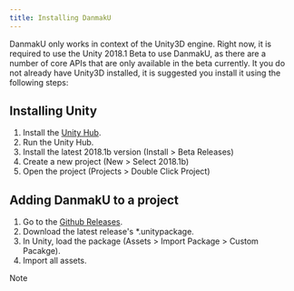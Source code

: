 ```yaml
---
title: Installing DanmakU
---
```


DanmakU only works in context of the Unity3D engine. Right now, it is required to use the Unity 2018.1 Beta to use
DanmakU, as there are a number of core APIs that are only available in the beta currently. It you do not already
have Unity3D installed, it is suggested you install it using the following steps:

## Installing Unity
1. Install the [Unity Hub](https://forum.unity.com/threads/unity-hub-preview-0-12-0-is-now-available.516479/).
1. Run the Unity Hub.
1. Install the latest 2018.1b version (Install > Beta Releases)
1. Create a new project (New > Select 2018.1b)
1. Open the project (Projects > Double Click Project)

## Adding DanmakU to a project
1. Go to the [Github Releases](https://github.com/james7132/DanmakU/releases).
1. Download the latest release's *.unitypackage.
1. In Unity, load the package (Assets > Import Package > Custom Pacakge).
1. Import all assets.

> [!NOTE]
> <note Moving the DanmakU directory does not affect any of the package at all. Feel free to move it anywhere it is approriate.>